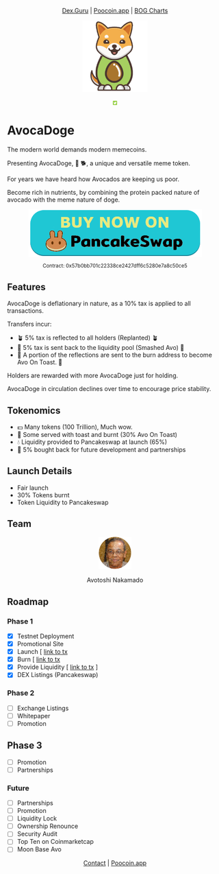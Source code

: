 <div align="center">

[Dex.Guru](https://dex.guru/token/0x57b0bb701c22338ce2427dff6c5280e7a8c50ce5-bsc?utm_source=avocadoge.net) |
[Poocoin.app](https://poocoin.app/tokens/0x57b0bb701c22338ce2427dff6c5280e7a8c50ce5?utm_source=avocadoge.net) |
[BOG Charts](https://charts.bogged.finance/0x57b0bb701c22338ce2427dff6c5280e7a8c50ce5?utm_source=avocadoge.net)

<!--
[CoinPaprika](https://coinpaprika.com/coin/avodoge-avocadoge/?utm_source=avocadoge.net) |
[LiveCoinWatch](https://www.livecoinwatch.com/price/Avocadoge-AVODOGE?utm_source=avocadoge.net) |
[CoinGecko](https://www.coingecko.com/en/coins/avocadoge?utm_source=avocadoge.net) |
[CoinMarketCap](https://coinmarketcap.com/currencies/avocadoge/?utm_source=avocadoge.net) |
-->
</div>

<div align="center"><img src="avocadoge.svg" width="30%" alt="avocadoge logo" /></div>

<div id="social" align="center"><p>
<a href="http://twitter.com/DogeAvoca?utm_source=avocadoge.net"><img src="social/twitter.png" width="2%" /></a>
</p></div>

# AvocaDoge

The modern world demands modern memecoins.

Presenting AvocaDoge, 🥑 🐕, a unique and versatile meme token.

For years we have heard how Avocados are keeping us poor. 

Become rich in nutrients, by combining the protein packed nature of avocado with the meme nature of doge.

<div align="center">
<a href="https://pancakeswap.finance/swap?outputCurrency=0x57b0bb701c22338ce2427dff6c5280e7a8c50ce58&utm_source=avocadoge.net"><img src="buttons/pancakeswap_buy.png" /></a>
<p style="font-size:smaller;">
Contract: 0x57b0bb701c22338ce2427dff6c5280e7a8c50ce5
</p>
</div>

## Features

AvocaDoge is deflationary in nature, as a 10% tax is applied to all transactions.

Transfers incur:
  
* 🪴 5% tax is reflected  to all holders (Replanted) 🪴
* 🔨 5% tax is sent back to the liquidity pool (Smashed Avo) 🔨
* 🍞 A portion of the reflections are sent to the burn address to become Avo On Toast. 🍞
  
Holders are rewarded with more AvocaDoge just for holding.

AvocaDoge in circulation declines over time to encourage price stability.

## Tokenomics

* 💵 Many tokens (100 Trillion), Much wow.
* 🍞 Some served with toast and burnt (30% Avo On Toast) 
* 💧 Liquidity provided to Pancakeswap at launch (65%) 
* 🤝 5% bought back for future development and partnerships 

## Launch Details

* Fair launch
* 30% Tokens burnt
* Token Liquidity to Pancakeswap

## Team

<div align="center">
<img src="team/founder.png" width="15%">
<p>Avotoshi Nakamado</p>
</div>

## Roadmap

### Phase 1

* [x] Testnet Deployment
* [x] Promotional Site
* [x] Launch [ [link to tx](https://bscscan.com/tx/0x0b72a595e4fb9b4bac5a0306b642e7c53aa0270b650a4d6930ed54c8c7e6b7dd?utm_source=avocadoge.net)
* [x] Burn [ [link to tx](https://bscscan.com/tx/0xc5655ceae51d60e6277af5331f9696938f102eb76fafcf4a94509b5c6c135ea3?utm_source=avocadoge.net)
* [x] Provide Liquidity [ [link to tx](https://bscscan.com/tx/0xe707d049ce7126bcb2aec63771bfa575f87e612f02c428c4ec211bbfe4732bba?utm_source=avocadoge.net) ]
* [x] DEX Listings (Pancakeswap)

### Phase 2

* [ ] Exchange Listings
* [ ] Whitepaper
* [ ] Promotion

## Phase 3

* [ ] Promotion
* [ ] Partnerships

### Future

* [ ] Partnerships
* [ ] Promotion
* [ ] Liquidity Lock
* [ ] Ownership Renounce
* [ ] Security Audit
* [ ] Top Ten on Coinmarketcap
* [ ] Moon Base Avo

<div align="center">

[Contact](mailto:avocadogetoken@gmail.com) | [Poocoin.app](https://poocoin.app/tokens/0x57b0bb701c22338ce2427dff6c5280e7a8c50ce5?utm_source=avocadoge.net)

</div>
